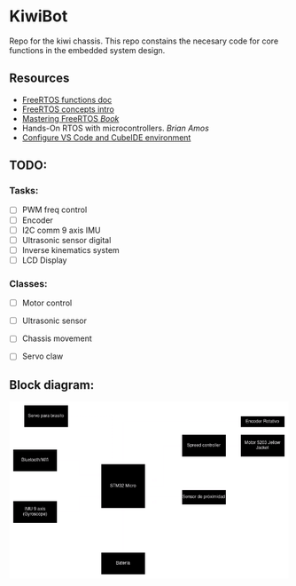 # KiwiBot
Repo for the kiwi chassis.
This repo constains the necesary code for core functions in the embedded system design. 

## Resources
* [FreeRTOS functions doc](https://www.freertos.org/fr-content-src/uploads/2018/07/FreeRTOS_Reference_Manual_V10.0.0.pdf)
* [FreeRTOS concepts intro](https://www.freertos.org/implementation/main.html)
* [Mastering FreeRTOS _Book_](https://www.freertos.org/fr-content-src/uploads/2018/07/161204_Mastering_the_FreeRTOS_Real_Time_Kernel-A_Hands-On_Tutorial_Guide.pdf)
* Hands-On RTOS with microcontrollers. _Brian Amos_
* [Configure VS Code and CubeIDE environment](https://embeddedgeek.net/)

## TODO:
### Tasks:
- [ ] PWM freq control 
- [ ] Encoder 
- [ ] I2C comm 9 axis IMU
- [ ] Ultrasonic sensor digital
- [ ] Inverse kinematics system
- [ ] LCD Display

### Classes:
- [ ] Motor control
- [ ] Ultrasonic sensor
- [ ] Chassis movement
- [ ] Servo claw 


## Block diagram:
![Diagrama de bloques](./doc/imgs/KiwiBlockDiagram.png)